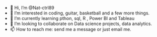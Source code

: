 - 👋 Hi, I’m @Nat-ctrl89
- 👀 I’m interested in coding, guitar, basketball and a few more things.
- 🌱 I’m currently learning pthon, sql, R , Power BI and Tableau
- 💞️ I’m looking to collaborate on Data science projects, data analytics.
- 📫 How to reach me: send me a message or just email me.

<!---
Nat-ctrl89/Nat-ctrl89 is a ✨ special ✨ repository because its `README.md` (this file) appears on your GitHub profile.
You can click the Preview link to take a look at your changes.
--->
